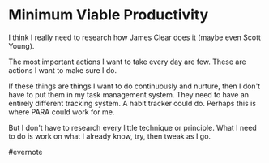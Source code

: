# Minimum Viable Productivity

I think I really need to research how James Clear does it (maybe even Scott Young).

The most important actions I want to take every day are few. These are actions I want to make sure I do.

If these things are things I want to do continuously and nurture, then I don't have to put them in my task management system. They need to have an entirely different tracking system. A habit tracker could do. Perhaps this is where PARA could work for me.

But I don't have to research every little technique or principle. What I need to do is work on what I already know, try, then tweak as I go.

\#evernote

